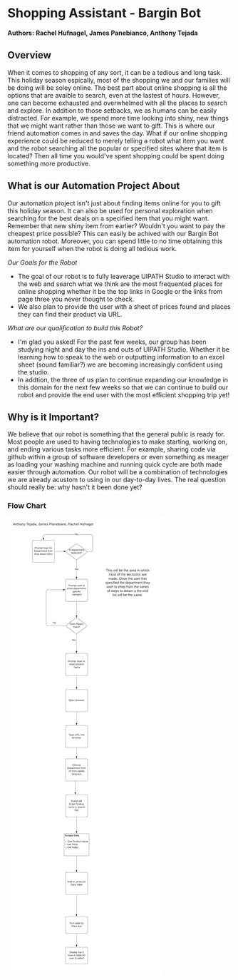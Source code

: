 # Shopping Assistant -  Bargin Bot
**Authors:**
**Rachel Hufnagel, James Panebianco, Anthony Tejada**

## Overview
When it comes to shopping of any sort, it can be a tedious and long task. This holiday season espically, most of the shopping we and our families will be doing will be soley online. The best part about online shopping is all the options that are avaible to search, even at the lastest of hours. However, one can become exhausted and overwhelmed with all the places to search and explore. In addition to those setbacks, we as humans can be easily distracted. For example, we spend more time looking into shiny, new things that we might want rather than those we want to gift. This is where our friend automation comes in and saves the day. What if our online shopping experience could be reduced to merely telling a robot what item you want and the robot searching all the popular or specified sites where that item is located? Then all time you would've spent shopping could be spent doing something more productive.

## What is our Automation Project About
Our automation project isn't just about finding items online for you to gift this holiday season. It can also be used for personal exploration when searching for the best deals on a specified item that you might want. Remember that new shiny item from earlier? Wouldn't you want to pay the cheapest price possible? This can easily be achived with our Bargin Bot automation robot. Moreover, you can spend little to no time obtaining this item for yourself when the robot is doing all tedious work.

*Our Goals for the Robot*

- The goal of our robot is to fully leaverage UIPATH Studio to interact with the web and search what we think are the most frequented places for online shopping whether it be the top links in Google or the links from page three you never thought to check. 
- We also plan to provide the user with a sheet of prices found and places they can find their product via URL. 

*What are our qualification to build this Robot?*

- I'm glad you asked! For the past few weeks, our group has been studying night and day the ins and outs of UIPATH Studio. Whether it be learning how to speak to the web or outputting information to an excel sheet (sound familiar?) we are becoming increasingly confident using the studio. 
- In addtion, the three of us plan to continue expanding our knowledge in this domain for the next few weeks so that we can continue to build our robot and provide the end user with the most efficient shopping trip yet!

## Why is it Important? 
We believe that our robot is something that the general public is ready for. Most people are used to having technologies to make starting, working on, and ending various tasks more efficient. For example, sharing code via github within a group of software developers or even something as meager as loading your washing machine and running quick cycle are both made easier through automation. Our robot will be a combination of technologies we are already acustom to using in our day-to-day lives. The real question should really be: why hasn't it been done yet?


### Flow Chart

![Flow Chart Diagram](https://github.com/201019-UiPath/JAR-CarsApp/blob/main/Shopping%20Assistant%20FlowChart.png)